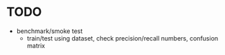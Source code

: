 # TODO

- benchmark/smoke test
  - train/test using dataset, check precision/recall numbers, confusion matrix
